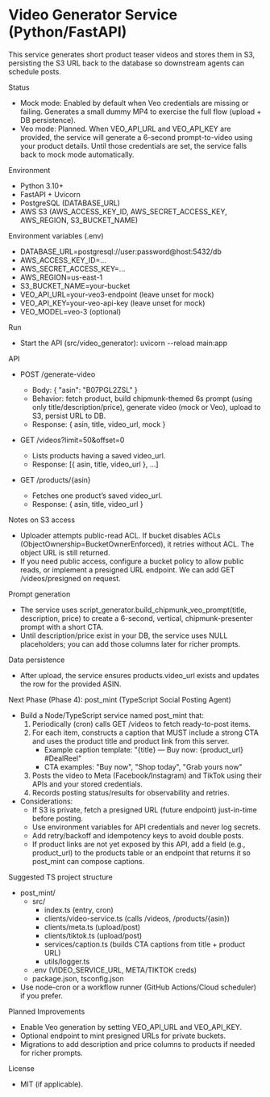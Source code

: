 # Video Generator Service (Python/FastAPI)

This service generates short product teaser videos and stores them in S3, persisting the S3 URL back to the database so downstream agents can schedule posts.

Status
- Mock mode: Enabled by default when Veo credentials are missing or failing. Generates a small dummy MP4 to exercise the full flow (upload + DB persistence).
- Veo mode: Planned. When VEO_API_URL and VEO_API_KEY are provided, the service will generate a 6-second prompt-to-video using your product details. Until those credentials are set, the service falls back to mock mode automatically.

Environment
- Python 3.10+
- FastAPI + Uvicorn
- PostgreSQL (DATABASE_URL)
- AWS S3 (AWS_ACCESS_KEY_ID, AWS_SECRET_ACCESS_KEY, AWS_REGION, S3_BUCKET_NAME)

Environment variables (.env)
- DATABASE_URL=postgresql://user:password@host:5432/db
- AWS_ACCESS_KEY_ID=...
- AWS_SECRET_ACCESS_KEY=...
- AWS_REGION=us-east-1
- S3_BUCKET_NAME=your-bucket
- VEO_API_URL=your-veo3-endpoint (leave unset for mock)
- VEO_API_KEY=your-veo-api-key (leave unset for mock)
- VEO_MODEL=veo-3 (optional)

Run
- Start the API (src/video_generator):
  uvicorn --reload main:app

API
- POST /generate-video
  - Body: { "asin": "B07PGL2ZSL" }
  - Behavior: fetch product, build chipmunk-themed 6s prompt (using only title/description/price), generate video (mock or Veo), upload to S3, persist URL to DB.
  - Response: { asin, title, video_url, mock }

- GET /videos?limit=50&offset=0
  - Lists products having a saved video_url.
  - Response: [{ asin, title, video_url }, ...]

- GET /products/{asin}
  - Fetches one product’s saved video_url.
  - Response: { asin, title, video_url }

Notes on S3 access
- Uploader attempts public-read ACL. If bucket disables ACLs (ObjectOwnership=BucketOwnerEnforced), it retries without ACL. The object URL is still returned.
- If you need public access, configure a bucket policy to allow public reads, or implement a presigned URL endpoint. We can add GET /videos/presigned on request.

Prompt generation
- The service uses script_generator.build_chipmunk_veo_prompt(title, description, price) to create a 6-second, vertical, chipmunk-presenter prompt with a short CTA.
- Until description/price exist in your DB, the service uses NULL placeholders; you can add those columns later for richer prompts.

Data persistence
- After upload, the service ensures products.video_url exists and updates the row for the provided ASIN.

Next Phase (Phase 4): post_mint (TypeScript Social Posting Agent)
- Build a Node/TypeScript service named post_mint that:
  1) Periodically (cron) calls GET /videos to fetch ready-to-post items.
  2) For each item, constructs a caption that MUST include a strong CTA and uses the product title and product link from this server.
     - Example caption template: "{title} — Buy now: {product_url} #DealReel"
     - CTA examples: "Buy now", "Shop today", "Grab yours now"
  3) Posts the video to Meta (Facebook/Instagram) and TikTok using their APIs and your stored credentials.
  4) Records posting status/results for observability and retries.
- Considerations:
  - If S3 is private, fetch a presigned URL (future endpoint) just-in-time before posting.
  - Use environment variables for API credentials and never log secrets.
  - Add retry/backoff and idempotency keys to avoid double posts.
  - If product links are not yet exposed by this API, add a field (e.g., product_url) to the products table or an endpoint that returns it so post_mint can compose captions.

Suggested TS project structure
- post_mint/
  - src/
    - index.ts (entry, cron)
    - clients/video-service.ts (calls /videos, /products/{asin})
    - clients/meta.ts (upload/post)
    - clients/tiktok.ts (upload/post)
    - services/caption.ts (builds CTA captions from title + product URL)
    - utils/logger.ts
  - .env (VIDEO_SERVICE_URL, META/TIKTOK creds)
  - package.json, tsconfig.json
- Use node-cron or a workflow runner (GitHub Actions/Cloud scheduler) if you prefer.

Planned Improvements
- Enable Veo generation by setting VEO_API_URL and VEO_API_KEY.
- Optional endpoint to mint presigned URLs for private buckets.
- Migrations to add description and price columns to products if needed for richer prompts.

License
- MIT (if applicable).

